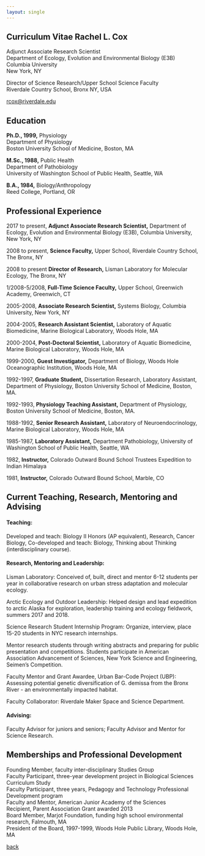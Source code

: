```yaml
---
layout: single
---
```

## **Curriculum Vitae Rachel L. Cox**
Adjunct Associate Research Scientist  
Department of Ecology, Evolution and Environmental Biology (E3B)  
Columbia University  
New York, NY  

Director of Science Research/Upper School Science Faculty  
Riverdale Country School, Bronx NY, USA  

rcox@riverdale.edu  
## Education

  **Ph.D., 1999,** Physiology  
		Department of Physiology  
		Boston University School of Medicine, Boston, MA  

  **M.Sc., 1988,** Public Health  
		Department of Pathobiology  
		University of Washington School of Public Health, Seattle, WA      

  **B.A., 1984,** Biology/Anthropology  
    Reed College, Portland, OR    

## Professional Experience

2017 to present, **Adjunct Associate Research Scientist,** Department of Ecology, Evolution and Environmental Biology (E3B), Columbia University, New York, NY

2008 to present, **Science Faculty,** Upper School, Riverdale Country School, The Bronx, NY

2008 to present **Director of Research,** Lisman Laboratory for Molecular Ecology, The Bronx, NY

1/2008-5/2008, **Full-Time Science Faculty,** Upper School, Greenwich Academy, Greenwich, CT

2005-2008, **Associate Research Scientist,** Systems Biology, Columbia University, New York, NY

2004-2005, **Research Assistant Scientist,** Laboratory of Aquatic Biomedicine, Marine Biological Laboratory, Woods Hole, MA

2000-2004, **Post-Doctoral Scientist,** Laboratory of Aquatic Biomedicine, Marine Biological Laboratory, Woods Hole, MA

1999-2000, **Guest Investigator,** Department of Biology, Woods Hole Oceanographic Institution, Woods Hole, MA

1992-1997, **Graduate Student,** Dissertation Research, Laboratory Assistant, Department of  Physiology, Boston University School of Medicine, Boston, MA.

1992-1993, **Physiology Teaching Assistant,** Department of Physiology, Boston University School of Medicine, Boston, MA.

1988-1992, **Senior Research Assistant,** Laboratory of Neuroendocrinology, Marine Biological Laboratory, Woods Hole, MA

1985-1987, **Laboratory Assistant,** Department Pathobiology, University of Washington School of Public Health, Seattle, WA

1982, **Instructor,** Colorado Outward Bound School Trustees Expedition to Indian Himalaya

1981, **Instructor,** Colorado Outward Bound School, Marble, CO


## Current Teaching, Research, Mentoring and Advising
#### Teaching:
Developed and teach: Biology II Honors (AP equivalent), Research, Cancer Biology, Co-developed and teach: Biology, Thinking about Thinking (interdisciplinary course).

#### Research, Mentoring and Leadership:
Lisman Laboratory: Conceived of, built, direct and mentor 6-12 students per year in collaborative research on urban stress adaptation and molecular ecology.

Arctic Ecology and Outdoor Leadership: Helped design and lead expedition to arctic Alaska for exploration, leadership training and ecology fieldwork, summers 2017 and 2018.

Science Research Student Internship Program: Organize, interview, place 15-20 students in NYC research internships.

Mentor research students through writing abstracts and preparing for public presentation and competitions. Students participate in American Association Advancement of Sciences, New York Science and Engineering, Seimen’s Competition.

Faculty Mentor and Grant Awardee, Urban Bar-Code Project (UBP): Assessing potential genetic diversification of G. demissa from the Bronx River - an environmentally impacted habitat.

Faculty Collaborator: Riverdale Maker Space and Science Department.

#### Advising:
Faculty Advisor for juniors and seniors; Faculty Advisor and Mentor for Science Research.

## Memberships and Professional Development
Founding Member, faculty inter-disciplinary Studies Group  
Faculty Participant, three-year development project in Biological Sciences Curriculum Study  
Faculty Participant, three years, Pedagogy and Technology Professional Development program  
Faculty and Mentor, American Junior Academy of the Sciences  
Recipient, Parent Association Grant awarded 2013  
Board Member, Marjot Foundation, funding high school environmental research, Falmouth, MA  
President of the Board, 1997-1999, Woods Hole Public Library, Woods Hole, MA  

[back](./)
